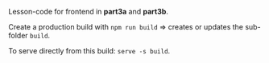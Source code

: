 
Lesson-code for frontend in **part3a** and **part3b**.

Create a production build with `npm run build` => creates or updates the sub-folder `build`.

To serve directly from this build: 
`serve -s build`.
